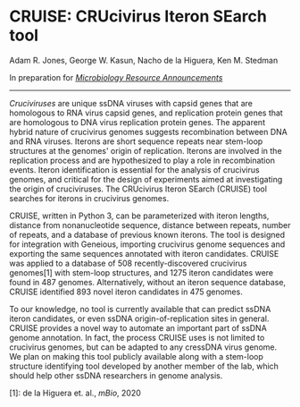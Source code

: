 # CRUISE: CRUcivirus Iteron SEarch tool
Adam R. Jones, George W. Kasun, Nacho de la Higuera, Ken M. Stedman

In preparation for [*Microbiology Resource Announcements*](mra.asm.org)

---

*Cruciviruses* are unique ssDNA viruses with capsid genes that are homologous to RNA virus capsid genes, and replication protein genes that are homologous to DNA virus replication protein genes. The apparent hybrid nature of crucivirus genomes suggests recombination between DNA and RNA viruses. Iterons are short sequence repeats near stem-loop structures at the genomes' origin of replication. Iterons are involved in the replication process and are hypothesized to play a role in recombination events. Iteron identification is essential for the analysis of crucivirus genomes, and critical for the design of experiments aimed at investigating the origin of cruciviruses. The CRUcivirus Iteron SEarch (CRUISE) tool searches for iterons in crucivirus genomes.

CRUISE, written in Python 3, can be parameterized with iteron lengths, distance from nonanucleotide sequence, distance between repeats, number of repeats, and a database of previous known iterons. The tool is designed for integration with Geneious, importing crucivirus genome sequences and exporting the same sequences annotated with iteron candidates. CRUISE was applied to a database of 508 recently-discovered crucivirus genomes[1] with stem-loop structures, and 1275 iteron candidates were found in 487 genomes. Alternatively, without an iteron sequence database, CRUISE identified 893 novel iteron candidates in 475 genomes.

To our knowledge, no tool is currently available that can predict ssDNA iteron candidates, or even ssDNA origin-of-replication sites in general. CRUISE provides a novel way to automate an important part of ssDNA genome annotation. In fact, the process CRUISE uses is not limited to crucivirus genomes, but can be adapted to any cressDNA virus genome. We plan on making this tool publicly available along with a stem-loop structure identifying tool developed by another member of the lab, which should help other ssDNA researchers in genome analysis.

[1]: de la Higuera et. al., *mBio*, 2020